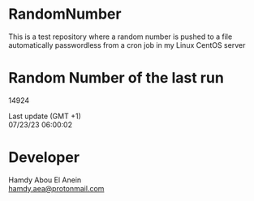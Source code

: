 # RandomNumber    
This is a test repository where a random number is pushed to a file automatically passwordless from a cron job in my Linux CentOS server    
# Random Number of the last run   
14924
      
Last update (GMT +1)    
07/23/23 06:00:02
# Developer    
Hamdy Abou El Anein   
hamdy.aea@protonmail.com
